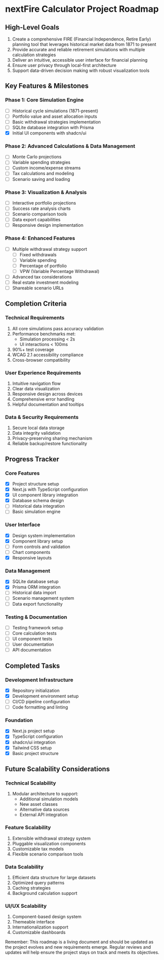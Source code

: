 # nextFire Calculator Project Roadmap

## High-Level Goals

1. Create a comprehensive FIRE (Financial Independence, Retire Early) planning tool that leverages historical market data from 1871 to present
2. Provide accurate and reliable retirement simulations with multiple calculation strategies
3. Deliver an intuitive, accessible user interface for financial planning
4. Ensure user privacy through local-first architecture
5. Support data-driven decision making with robust visualization tools

## Key Features & Milestones

### Phase 1: Core Simulation Engine
- [ ] Historical cycle simulations (1871-present)
- [ ] Portfolio value and asset allocation inputs
- [ ] Basic withdrawal strategies implementation
- [ ] SQLite database integration with Prisma
- [x] Initial UI components with shadcn/ui

### Phase 2: Advanced Calculations & Data Management
- [ ] Monte Carlo projections
- [ ] Variable spending strategies
- [ ] Custom income/expense streams
- [ ] Tax calculations and modeling
- [ ] Scenario saving and loading

### Phase 3: Visualization & Analysis
- [ ] Interactive portfolio projections
- [ ] Success rate analysis charts
- [ ] Scenario comparison tools
- [ ] Data export capabilities
- [ ] Responsive design implementation

### Phase 4: Enhanced Features
- [ ] Multiple withdrawal strategy support
  - [ ] Fixed withdrawals
  - [ ] Variable spending
  - [ ] Percentage of portfolio
  - [ ] VPW (Variable Percentage Withdrawal)
- [ ] Advanced tax considerations
- [ ] Real estate investment modeling
- [ ] Shareable scenario URLs

## Completion Criteria

### Technical Requirements
1. All core simulations pass accuracy validation
2. Performance benchmarks met:
   - Simulation processing < 2s
   - UI interactions < 100ms
3. 90%+ test coverage
4. WCAG 2.1 accessibility compliance
5. Cross-browser compatibility

### User Experience Requirements
1. Intuitive navigation flow
2. Clear data visualization
3. Responsive design across devices
4. Comprehensive error handling
5. Helpful documentation and tooltips

### Data & Security Requirements
1. Secure local data storage
2. Data integrity validation
3. Privacy-preserving sharing mechanism
4. Reliable backup/restore functionality

## Progress Tracker

### Core Features
- [x] Project structure setup
- [x] Next.js with TypeScript configuration
- [x] UI component library integration
- [x] Database schema design
- [ ] Historical data integration
- [ ] Basic simulation engine

### User Interface
- [x] Design system implementation
- [x] Component library setup
- [ ] Form controls and validation
- [ ] Chart components
- [x] Responsive layouts

### Data Management
- [x] SQLite database setup
- [x] Prisma ORM integration
- [ ] Historical data import
- [ ] Scenario management system
- [ ] Data export functionality

### Testing & Documentation
- [ ] Testing framework setup
- [ ] Core calculation tests
- [ ] UI component tests
- [ ] User documentation
- [ ] API documentation

## Completed Tasks

### Development Infrastructure
- [x] Repository initialization
- [x] Development environment setup
- [ ] CI/CD pipeline configuration
- [ ] Code formatting and linting

### Foundation
- [x] Next.js project setup
- [x] TypeScript configuration
- [x] shadcn/ui integration
- [x] Tailwind CSS setup
- [x] Basic project structure

## Future Scalability Considerations

### Technical Scalability
1. Modular architecture to support:
   - Additional simulation models
   - New asset classes
   - Alternative data sources
   - External API integration

### Feature Scalability
1. Extensible withdrawal strategy system
2. Pluggable visualization components
3. Customizable tax models
4. Flexible scenario comparison tools

### Data Scalability
1. Efficient data structure for large datasets
2. Optimized query patterns
3. Caching strategies
4. Background calculation support

### UI/UX Scalability
1. Component-based design system
2. Themeable interface
3. Internationalization support
4. Customizable dashboards

Remember: This roadmap is a living document and should be updated as the project evolves and new requirements emerge. Regular reviews and updates will help ensure the project stays on track and meets its objectives.